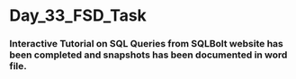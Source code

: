 ﻿# Day_33_FSD_Task

### Interactive Tutorial on SQL Queries from SQLBolt website has been completed and snapshots has been documented in word file.
